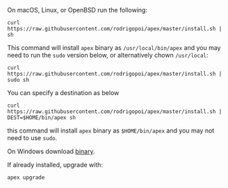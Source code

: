 
On macOS, Linux, or OpenBSD run the following:

```
curl https://raw.githubusercontent.com/rodrigopoi/apex/master/install.sh | sh
```

This command will install `apex` binary as `/usr/local/bin/apex` and
you may need to run the `sudo` version below, or alternatively chown `/usr/local`:
```
curl https://raw.githubusercontent.com/rodrigopoi/apex/master/install.sh | sudo sh
```

You can specify a destination as below

```
curl https://raw.githubusercontent.com/rodrigopoi/apex/master/install.sh | DEST=$HOME/bin/apex sh
```

this command will install `apex` binary as `$HOME/bin/apex` and you may not need to use `sudo`.

On Windows download [binary](https://github.com/rodrigopoi/apex/releases).

If already installed, upgrade with:

```
apex upgrade
```
